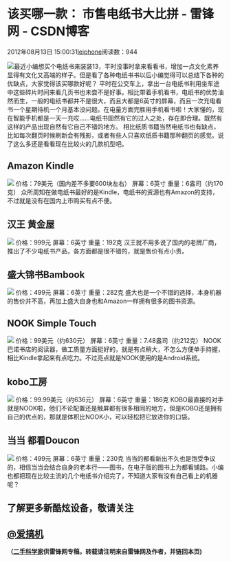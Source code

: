 
# 该买哪一款： 市售电纸书大比拼 - 雷锋网 - CSDN博客


2012年08月13日 15:00:31[leiphone](https://me.csdn.net/leiphone)阅读数：944


![](http://www.leiphone.com/wp-content/uploads/2012/08/0966653-150x150.jpg)最近小编想买个电纸书来装装13，平时没事时拿来看看书，增加一点文化素养显得有文化又高端的样子。但是看了各种电纸书书以后小编觉得可以总结下各种的优缺点，大家觉得该买哪款好呢？
平时在公交车上，拿出一台电纸书利用坐车途中这些碎片时间来看几页书也未尝不是好事。相比带着手机看书，电纸书的优势油然而生，一般的电纸书都并不是很大，而且大都是6英寸的屏幕，而且一次充电看书一个星期待机一个月基本没问题。在电量方面完胜用手机看书啦！大家懂的，现在智能手机都是一天一充哎……电纸书固然有它的过人之处，存在即合理。既然有这样的产品出现自然有它自己不错的地方。
相比纸质书籍当然电纸书也有缺点，比如每次翻页时候刷新会有残影，或者有些人只喜欢纸质书籍那种翻页的感觉。说了这么多还是看看现在比较火的几款机型吧。
## Amazon Kindle
![](http://www.leiphone.com/wp-content/uploads/2012/08/KT-slate-02-lg._V139457036_.jpg)
价格：79美元（国内差不多要600块左右）
屏幕：6英寸
重量：6盎司（约170克）
众所周知在做电纸书最好的是Kindle，电纸书的资源也有Amazon的支持，不过就是没有在国内上市购买有点不便。
## 汉王 黄金屋
![](http://www.leiphone.com/wp-content/uploads/2012/08/U803P2T1D7031618F13DT20120427113321.jpg)
价格：999元
屏幕：6英寸
重量：192克
汉王就不用多说了国内的老牌厂商，推出了不少电纸书产品，各方面都是很不错的，就是售价有点小贵。
## 盛大锦书Bambook
![](http://www.leiphone.com/wp-content/uploads/2012/08/09666531-1024x660.jpg)
价格：499元
屏幕：6英寸
重量：282克
盛大也是一个不错的选择，本身机器的售价并不高，再加上盛大自身也和Amazon一样拥有很多的图书资源。
## NOOK Simple Touch
![](http://www.leiphone.com/wp-content/uploads/2012/08/141583240.jpg)
价格：99美元（约630元）
屏幕：6英寸
重量：7.48盎司（约212克）
NOOK巴诺书店的阅读器，做工质量方面挺好的，就是有点稍大，不怎么方便单手持握，相比Kindle拿起来有点吃力。不过亮点就是NOOK使用的是Android系统。
## kobo工房
![](http://www.leiphone.com/wp-content/uploads/2012/08/KoboTouch-horizontal-1024x478.jpg)
价格：99.99美元（约636元）
屏幕：6英寸
重量：186克
KOBO最直接的对手就是NOOK啦，他们不论配置还是触屏都有很多相同的地方，但是KOBO还是拥有自己的优点的，那就是体积比NOOK小，可以轻松把它放进你的口袋。
## 当当 都看Doucon
![](http://www.leiphone.com/wp-content/uploads/2012/08/Img348941677.jpg)
价格：499元
屏幕：6英寸
重量：230克
当当的都看新出不久也是饱受争议的，相信当当会结合自身的老本行——图书，在电子版的图书上为都看铺路。小编也都把现在比较主流的几个电纸书介绍完了，不知道大家有没有自己看上的机器呢？
## 了解更多新酷炫设备，敬请关注
## [@爱搞机](http://weibo.com/u/2708473010)

**（****[二手科学家](http://www.leiphone.com/author/%E4%BA%8C%E6%89%8B%E7%A7%91%E5%AD%A6%E5%AE%B6)****供****雷锋网****专稿，转载请注明来自雷锋网及作者，并链回本页)**


